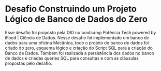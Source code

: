 # Desafio Construindo um Projeto Lógico de Banco de Dados do Zero

Esse desafio foi proposto pela DIO no bootcamp Potência Tech powered by iFood | Ciência de Dados. 
Nesse desafio foi implementado um banco de dados para uma oficina Mecânica, todo o projeto de 
banco de dados foi criado do zero, esquema lógico e criação do Script SQL para a criação do 
Banco de Dados. Também foi realizada a persistência dos dados no banco de dados e criadas 
queries SQL para consultas e com as cláusulas propostas pelo desafio.